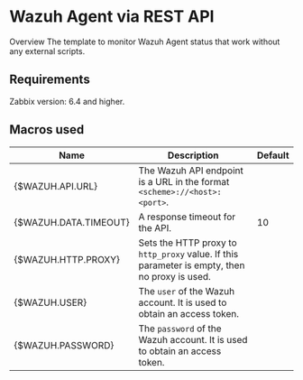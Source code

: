 # Wazuh Agent via REST API
Overview
The template to monitor Wazuh Agent status that work without any external scripts. 

## Requirements
Zabbix version: 6.4 and higher.

## Macros used


| Name | Description | Default |
|---|---|---|
|{$WAZUH.API.URL}|The Wazuh API endpoint is a URL in the format `<scheme>://<host>:<port>`.|
|{$WAZUH.DATA.TIMEOUT}|A response timeout for the API.|10|
|{$WAZUH.HTTP.PROXY}|Sets the HTTP proxy to `http_proxy` value. If this parameter is empty, then no proxy is used.||
|{$WAZUH.USER}|The `user` of the Wazuh account. It is used to obtain an access token.||
|{$WAZUH.PASSWORD}|The `password` of the Wazuh account. It is used to obtain an access token.||
